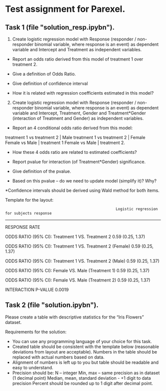 # Test assignment for Parexel.

## Task 1 (file "solution_resp.ipybn"). 

1. Create logistic regression model with Response (responder / non-responder binomial variable, where response is an event) as dependent variable and Intercept and Treatment as independent variables.

- Report an odds ratio derived from this model of treatment 1 over treatment 2.

- Give a definition of Odds Ratio.

- Give definition of confidence interval

- How it is related with regression coefficients estimated in this model?

2. Create logistic regression model with Response (responder / non-responder binomial variable, where response is an event) as dependent variable and Intercept, Treatment, Gender and Treatment*Gender (interaction of Treatment and Gender) as independent variables.

- Report an 4 conditional odds ratio derived from this model:

treatment 1 vs treatment 2 | Male
treatment 1 vs treatment 2 | Female
Female vs Male | treatment 1
Female vs Male | treatment 2.

- How these 4 odds ratio are related to estimated coefficients?

- Report pvalue for interaction (of Treatment*Gender) significance.

- Give definition of the pvalue.

- Based on this pvalue – do we need to update model (simplify it)? Why?

*Confidence intervals should be derived using Wald method for both items.

Template for the layout:

 

                                                      Logistic regression for subjects response

 

------------------------------------------------------------------------------------------------------------------------------------

                                                                                                                                    

RESPONSE RATE                                                                                                    

 

ODDS RATIO (95% CI): Treatment 1 VS. Treatment 2                               0.59 (0.25, 1.37)                    

ODDS RATIO (95% CI): Treatment 1 VS. Treatment 2 (Female)                      0.59 (0.25, 1.37)                    

ODDS RATIO (95% CI): Treatment 1 VS. Treatment 2 (Male)                        0.59 (0.25, 1.37)                    

ODDS RATIO (95% CI): Female VS. Male (Treatment 1)                             0.59 (0.25, 1.37)                    

ODDS RATIO (95% CI): Female VS. Male (Treatment 2)                             0.59 (0.25, 1.37)                    

INTERACTION P-VALUE                                                            0.0019                               

## Task 2 (file "solution.ipybn").

Please create a table with descriptive statistics for the “Iris Flowers” dataset. 

Requirements for the solution:

- You can use any programming language of your choice for this task.
- Created table should be consistent with the template below (reasonable deviations from layout are acceptable). Numbers in the table should be replaced with actual numbers based on data.
- Alignment of numbers is left up to you but table should be readable and easy to understand.
- Precision should be:
N – integer
Min, max – same precision as in dataset (1 decimal point)
Median, mean, standard deviation - +1 digit to data precision
Percent should be rounded up to 1 digit after decimal point.
